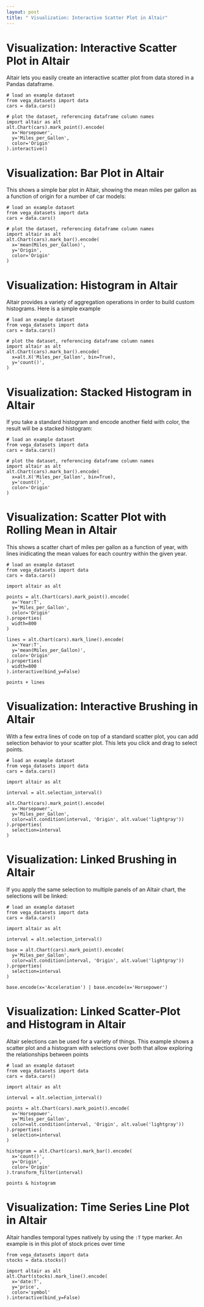 ```yaml
---
layout: post
title: " Visualization: Interactive Scatter Plot in Altair"
---
```


#  Visualization: Interactive Scatter Plot in Altair

Altair lets you easily create an interactive scatter plot from data stored in a Pandas dataframe.


```
# load an example dataset
from vega_datasets import data
cars = data.cars()

# plot the dataset, referencing dataframe column names
import altair as alt
alt.Chart(cars).mark_point().encode(
  x='Horsepower',
  y='Miles_per_Gallon',
  color='Origin'
).interactive()
```

# Visualization: Bar Plot in Altair

This shows a simple bar plot in Altair, showing the mean miles per gallon as a function of origin for a number of car models:


```
# load an example dataset
from vega_datasets import data
cars = data.cars()

# plot the dataset, referencing dataframe column names
import altair as alt
alt.Chart(cars).mark_bar().encode(
  x='mean(Miles_per_Gallon)',
  y='Origin',
  color='Origin'
)
```

# Visualization: Histogram in Altair

Altair provides a variety of aggregation operations in order to build custom histograms. Here is a simple example



```
# load an example dataset
from vega_datasets import data
cars = data.cars()

# plot the dataset, referencing dataframe column names
import altair as alt
alt.Chart(cars).mark_bar().encode(
  x=alt.X('Miles_per_Gallon', bin=True),
  y='count()',
)
```

# Visualization: Stacked Histogram in Altair

If you take a standard histogram and encode another field with color, the result will be a stacked histogram:



```
# load an example dataset
from vega_datasets import data
cars = data.cars()

# plot the dataset, referencing dataframe column names
import altair as alt
alt.Chart(cars).mark_bar().encode(
  x=alt.X('Miles_per_Gallon', bin=True),
  y='count()',
  color='Origin'
)
```

# Visualization: Scatter Plot with Rolling Mean in Altair

This shows a scatter chart of miles per gallon as a function of year, with lines inidicating the mean values for each country within the given year.


```
# load an example dataset
from vega_datasets import data
cars = data.cars()

import altair as alt

points = alt.Chart(cars).mark_point().encode(
  x='Year:T',
  y='Miles_per_Gallon',
  color='Origin'
).properties(
  width=800
)

lines = alt.Chart(cars).mark_line().encode(
  x='Year:T',
  y='mean(Miles_per_Gallon)',
  color='Origin'
).properties(
  width=800
).interactive(bind_y=False)

points + lines
```

#  Visualization: Interactive Brushing in Altair

With a few extra lines of code on top of a standard scatter plot, you can add selection behavior to your scatter plot. This lets you click and drag to select points.


```
# load an example dataset
from vega_datasets import data
cars = data.cars()

import altair as alt

interval = alt.selection_interval()

alt.Chart(cars).mark_point().encode(
  x='Horsepower',
  y='Miles_per_Gallon',
  color=alt.condition(interval, 'Origin', alt.value('lightgray'))
).properties(
  selection=interval
)
```

# Visualization: Linked Brushing in Altair

If you apply the same selection to multiple panels of an Altair chart, the selections will be linked:


```
# load an example dataset
from vega_datasets import data
cars = data.cars()

import altair as alt

interval = alt.selection_interval()

base = alt.Chart(cars).mark_point().encode(
  y='Miles_per_Gallon',
  color=alt.condition(interval, 'Origin', alt.value('lightgray'))
).properties(
  selection=interval
)

base.encode(x='Acceleration') | base.encode(x='Horsepower')
```

# Visualization: Linked Scatter-Plot and Histogram in Altair

Altair selections can be used for a variety of things. This example shows a scatter plot and a histogram with selections over both that allow exploring the relationships between points


```
# load an example dataset
from vega_datasets import data
cars = data.cars()

import altair as alt

interval = alt.selection_interval()

points = alt.Chart(cars).mark_point().encode(
  x='Horsepower',
  y='Miles_per_Gallon',
  color=alt.condition(interval, 'Origin', alt.value('lightgray'))
).properties(
  selection=interval
)

histogram = alt.Chart(cars).mark_bar().encode(
  x='count()',
  y='Origin',
  color='Origin'
).transform_filter(interval)

points & histogram
```

# Visualization: Time Series Line Plot in Altair

Altair handles temporal types natively by using the ``:T`` type marker. An example is in this plot of stock prices over time


```
from vega_datasets import data
stocks = data.stocks()

import altair as alt
alt.Chart(stocks).mark_line().encode(
  x='date:T',
  y='price',
  color='symbol'
).interactive(bind_y=False)
```
